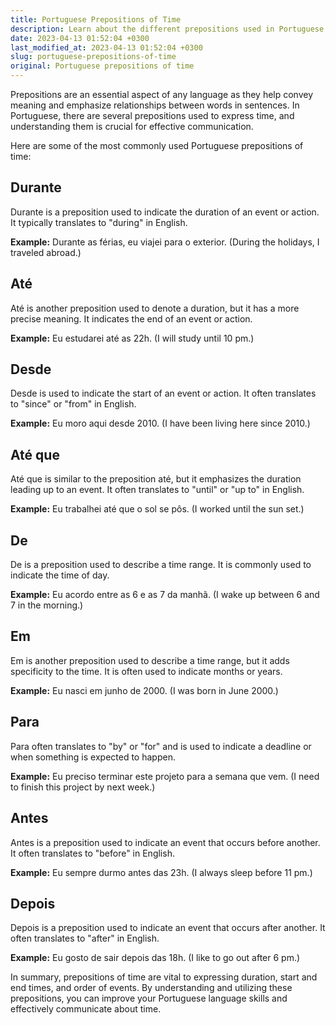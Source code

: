 ```yaml
---
title: Portuguese Prepositions of Time
description: Learn about the different prepositions used in Portuguese to indicate time and improve your language skills.
date: 2023-04-13 01:52:04 +0300
last_modified_at: 2023-04-13 01:52:04 +0300
slug: portuguese-prepositions-of-time
original: Portuguese prepositions of time
---
```

Prepositions are an essential aspect of any language as they help convey meaning and emphasize relationships between words in sentences. In Portuguese, there are several prepositions used to express time, and understanding them is crucial for effective communication.

Here are some of the most commonly used Portuguese prepositions of time:

## Durante

Durante is a preposition used to indicate the duration of an event or action. It typically translates to "during" in English.

**Example:** Durante as férias, eu viajei para o exterior. (During the holidays, I traveled abroad.)

## Até

Até is another preposition used to denote a duration, but it has a more precise meaning. It indicates the end of an event or action.

**Example:** Eu estudarei até as 22h. (I will study until 10 pm.)

## Desde

Desde is used to indicate the start of an event or action. It often translates to "since" or "from" in English.

**Example:** Eu moro aqui desde 2010. (I have been living here since 2010.)

## Até que

Até que is similar to the preposition até, but it emphasizes the duration leading up to an event. It often translates to "until" or "up to" in English.

**Example:** Eu trabalhei até que o sol se pôs. (I worked until the sun set.)

## De

De is a preposition used to describe a time range. It is commonly used to indicate the time of day.

**Example:** Eu acordo entre as 6 e as 7 da manhã. (I wake up between 6 and 7 in the morning.)

## Em

Em is another preposition used to describe a time range, but it adds specificity to the time. It is often used to indicate months or years.

**Example:** Eu nasci em junho de 2000. (I was born in June 2000.)

## Para

Para often translates to "by" or "for" and is used to indicate a deadline or when something is expected to happen.

**Example:** Eu preciso terminar este projeto para a semana que vem. (I need to finish this project by next week.)

## Antes

Antes is a preposition used to indicate an event that occurs before another. It often translates to "before" in English.

**Example:** Eu sempre durmo antes das 23h. (I always sleep before 11 pm.)

## Depois

Depois is a preposition used to indicate an event that occurs after another. It often translates to "after" in English.

**Example:** Eu gosto de sair depois das 18h. (I like to go out after 6 pm.)

In summary, prepositions of time are vital to expressing duration, start and end times, and order of events. By understanding and utilizing these prepositions, you can improve your Portuguese language skills and effectively communicate about time.
